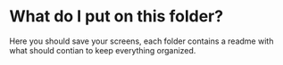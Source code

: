 # What do I put on this folder?
Here you should save your screens, each folder contains a readme with what should contian to keep everything organized.